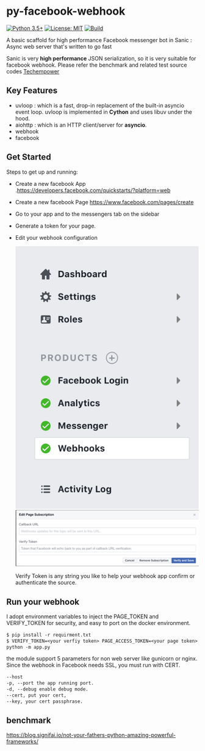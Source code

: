 # py-facebook-webhook
[![Python 3.5+](https://img.shields.io/badge/python-3.5+-blue.svg)](https://www.python.org/downloads/)
[![License: MIT](https://img.shields.io/badge/License-MIT-yellow.svg)](https://opensource.org/licenses/MIT)
[![Build](https://travis-ci.org/yc0/py-facebook-webhook.svg?branch=master)](https://travis-ci.org/yc0/py-facebook-webhook)

A basic scaffold for high performance Facebook messenger bot in Sanic : Async web server that's written to go fast

Sanic is very **high performance** JSON serialization, so it is very suitable for facebook webhook. Please refer the benchmark and related test source codes 
[Techempower](https://www.techempower.com/benchmarks/#section=data-r15&hw=ph&test=json)

## Key Features

- uvloop : which is a fast, drop-in replacement of the built-in asyncio event loop. uvloop is implemented in **Cython** and uses libuv under the hood.
- aiohttp : which is an HTTP client/server for **asyncio**.
- webhook
- facebook

## Get Started

Steps to get up and running:

- Create a new facebook App .https://developers.facebook.com/quickstarts/?platform=web

- Create a new facebook Page https://www.facebook.com/pages/create

- Go to your app and to the messengers tab on the sidebar

- Generate a token for your page. 

- Edit your webhook configuration

  ![](img/app-setup.png)
  ![](img/edit-subscription.png)
  
  Verify Token is any string you like to help your webhook app confirm or authenticate the source.

## Run your webhook

I adopt environment variables to inject the PAGE_TOKEN and VERIFY_TOKEN for security, and easy to port on the docker environment.


```
$ pip install -r requirment.txt
$ VERIFY_TOKEN=<your verfiy token> PAGE_ACCESS_TOKEN=<your page token> python -m app.py 
```

the module support 5 parameters for non web server like gunicorn or nginx. Since the webhook in Facebook needs SSL, you must run with CERT.

```
--host 
-p, --port the app running port.
-d, --debug enable debug mode.
--cert, put your cert, 
--key, your cert passphrase.
```


## benchmark
https://blog.signifai.io/not-your-fathers-python-amazing-powerful-frameworks/